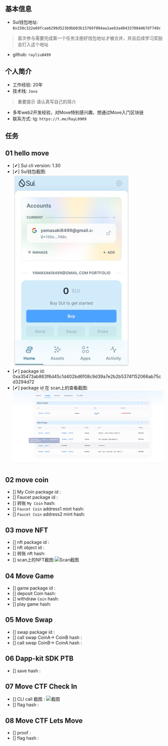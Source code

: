 ## 基本信息
- Sui钱包地址: `0x150c322e69fcae6299d523b9bb03b15769f094aa1aeb3a404337084467df749c`
> 首次参与需要完成第一个任务注册好钱包地址才被合并，并且后续学习奖励会打入这个地址
- github: `rayliu8499`

## 个人简介
- 工作经验: 20年
- 技术栈: `Java`
> 重要提示 请认真写自己的简介
- 多年web2开发经验，对Move特别感兴趣，想通过Move入门区块链
- 联系方式: tg: `https://t.me/RayL0909` 

## 任务   

##   01 hello move  
- [✔] Sui cli version: 1.30
- [✔] Sui钱包截图: ![Sui钱包截图](./images/wallet.png)
- [✔] package id: 0xa35473ab863f6d45c1d402bd6f08c9d39a7e2b2b5374f152066ab75cd3294d72
- [✔] package id 在 scan上的查看截图:![Scan截图](./images/scan.png)

##   02 move coin
- [] My Coin package id : 
- [] Faucet package id : 
- [] 转账 `My Coin` hash:
- [] `Faucet Coin` address1 mint hash:
- [] `Faucet Coin` address2 mint hash:

##   03 move NFT
- [] nft package id :
- [] nft object id : 
- [] 转账 nft  hash:
- [] scan上的NFT截图:![Scan截图](./images/你的图片地址)

##   04 Move Game
- [] game package id :
- [] deposit Coin hash:
- [] withdraw `Coin` hash:
- [] play game hash:

##   05 Move Swap
- [] swap package id :
- [] call swap CoinA-> CoinB  hash :
- [] call swap CoinB-> CoinA  hash :

##   06 Dapp-kit SDK PTB
- [] save hash :

##   07 Move CTF Check In
- [] CLI call 截图 : ![截图](./images/你的图片地址)
- [] flag hash :

##   08 Move CTF Lets Move
- [] proof : 
- [] flag hash :
